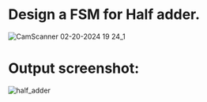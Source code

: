 # Design a FSM for Half adder.
![CamScanner 02-20-2024 19 24_1](https://github.com/AmanKafle/VHDL-hw/assets/85100268/dfe4f049-ab6b-4571-b187-16144355a53e)

# Output screenshot:
![half_adder](https://github.com/AmanKafle/VHDL-hw/assets/85100268/041e2082-a079-42e3-b0ee-ec8620f046ea)
